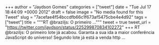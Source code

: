 
+++
author = "Jaydson Gomes"
categories = ["tweet"]
date = "Tue Jul 17 18:44:09 +0000 2012"
draft = false
image = "No media found for this Tweet"
slug = "7acefae4f54bccdfb66c1f673af5475cbe4e4d92"
tags = ["tweet"]
title = """RT @braziljs: O primeiro ..."""
tweet = true
tweet_url = "https://twitter.com/jaydson/status/225299870834102272"
+++
RT @braziljs: O primeiro lote já acabou. Garanta a sua ida a maior conferência JavaScript do universo! Segundo lote já está a venda http ...
